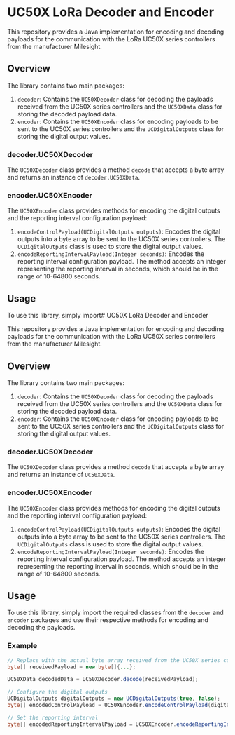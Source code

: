 # UC50X LoRa Decoder and Encoder

This repository provides a Java implementation for encoding and decoding payloads for the communication with the LoRa UC50X series controllers from the manufacturer Milesight.

## Overview

The library contains two main packages:

1. `decoder`: Contains the `UC50XDecoder` class for decoding the payloads received from the UC50X series controllers and the `UC50XData` class for storing the decoded payload data.
2. `encoder`: Contains the `UC50XEncoder` class for encoding payloads to be sent to the UC50X series controllers and the `UCDigitalOutputs` class for storing the digital output values.

### decoder.UC50XDecoder

The `UC50XDecoder` class provides a method `decode` that accepts a byte array and returns an instance of `decoder.UC50XData`.

### encoder.UC50XEncoder

The `UC50XEncoder` class provides methods for encoding the digital outputs and the reporting interval configuration payload:

1. `encodeControlPayload(UCDigitalOutputs outputs)`: Encodes the digital outputs into a byte array to be sent to the UC50X series controllers. The `UCDigitalOutputs` class is used to store the digital output values.
2. `encodeReportingIntervalPayload(Integer seconds)`: Encodes the reporting interval configuration payload. The method accepts an integer representing the reporting interval in seconds, which should be in the range of 10-64800 seconds.

## Usage

To use this library, simply import# UC50X LoRa Decoder and Encoder

This repository provides a Java implementation for encoding and decoding payloads for the communication with the LoRa UC50X series controllers from the manufacturer Milesight.

## Overview

The library contains two main packages:

1. `decoder`: Contains the `UC50XDecoder` class for decoding the payloads received from the UC50X series controllers and the `UC50XData` class for storing the decoded payload data.
2. `encoder`: Contains the `UC50XEncoder` class for encoding payloads to be sent to the UC50X series controllers and the `UCDigitalOutputs` class for storing the digital output values.

### decoder.UC50XDecoder

The `UC50XDecoder` class provides a method `decode` that accepts a byte array and returns an instance of `UC50XData`.

### encoder.UC50XEncoder

The `UC50XEncoder` class provides methods for encoding the digital outputs and the reporting interval configuration payload:

1. `encodeControlPayload(UCDigitalOutputs outputs)`: Encodes the digital outputs into a byte array to be sent to the UC50X series controllers. The `UCDigitalOutputs` class is used to store the digital output values.
2. `encodeReportingIntervalPayload(Integer seconds)`: Encodes the reporting interval configuration payload. The method accepts an integer representing the reporting interval in seconds, which should be in the range of 10-64800 seconds.

## Usage

To use this library, simply import the required classes from the `decoder` and `encoder` packages and use their respective methods for encoding and decoding the payloads.

### Example

```java
// Replace with the actual byte array received from the UC50X series controller
byte[] receivedPayload = new byte[]{...};

UC50XData decodedData = UC50XDecoder.decode(receivedPayload);

// Configure the digital outputs
UCDigitalOutputs digitalOutputs = new UCDigitalOutputs(true, false);
byte[] encodedControlPayload = UC50XEncoder.encodeControlPayload(digitalOutputs);

// Set the reporting interval
byte[] encodedReportingIntervalPayload = UC50XEncoder.encodeReportingIntervalPayload(1800);
```